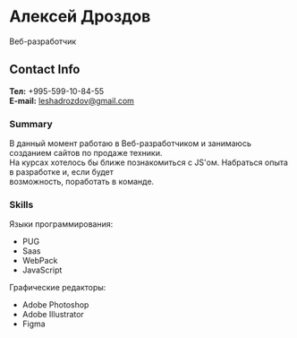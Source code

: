 # Алексей Дроздов

Веб-разработчик

## Contact Info

**Тел:** +995-599-10-84-55  
**E-mail:** leshadrozdov@gmail.com

### Summary

В данный момент работаю в Веб-разработчиком и занимаюсь созданием сайтов по продаже техники.  
На курсах хотелось бы ближе познакомиться с JS'ом. Набраться опыта в разработке и, если будет  
возможность, поработать в команде.

### Skills

Языки программирования:

- PUG
- Saas
- WebPack
- JavaScript

Графические редакторы:

- Adobe Photoshop
- Adobe Illustrator
- Figma
